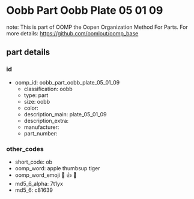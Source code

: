 # Oobb Part Oobb Plate 05 01 09  

note: This is part of OOMP the Oopen Organization Method For Parts. For more details: https://github.com/oomlout/oomp_base

##  part details





### id
* oomp_id: oobb_part_oobb_plate_05_01_09
  * classification: oobb
  * type: part
  * size: oobb
  * color: 
  * description_main: plate_05_01_09
  * description_extra: 
  * manufacturer: 
  * part_number: 

### other_codes
* short_code: ob
* oomp_word: apple thumbsup tiger
* oomp_word_emoji :apple: :thumbsup: :tiger:
* md5_6_alpha: 7t1yx
* md5_6: c81639